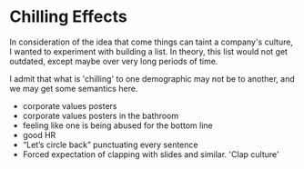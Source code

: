 # Chilling Effects

In consideration of the idea that come things can taint a company's culture, I wanted to experiment with building a list.  In theory, this list would not get outdated, except maybe over very long periods of time. 

I admit that what is 'chilling' to one demographic may not be to another, and we may get some semantics here.

* corporate values posters
* corporate values posters in the bathroom
* feeling like one is being abused for the bottom line
* good HR
* “Let’s circle back” punctuating every sentence
* Forced expectation of clapping with slides and similar. 'Clap culture'

